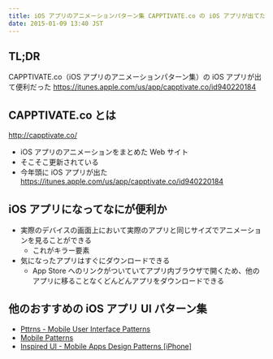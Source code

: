 ```yaml
---
title: iOS アプリのアニメーションパターン集 CAPPTIVATE.co の iOS アプリが出てたので紹介
date: 2015-01-09 13:40 JST
---
```


## TL;DR

CAPPTIVATE.co（iOS アプリのアニメーションパターン集）の iOS アプリが出て便利だった
https://itunes.apple.com/us/app/capptivate.co/id940220184

## CAPPTIVATE.co とは

http://capptivate.co/

- iOS アプリのアニメーションをまとめた Web サイト
- そこそこ更新されている
- 今年頭に iOS アプリが出た https://itunes.apple.com/us/app/capptivate.co/id940220184

## iOS アプリになってなにが便利か

- 実際のデバイスの画面上において実際のアプリと同じサイズでアニメーションを見ることができる
  - これがキラー要素
- 気になったアプリはすぐにダウンロードできる
  - App Store へのリンクがついていてアプリ内ブラウザで開くため、他のアプリに移ることなくどんどんアプリをダウンロードできる

## 他のおすすめの iOS アプリ UI パターン集

- [Pttrns - Mobile User Interface Patterns](http://www.pttrns.com/)
- [Mobile Patterns](http://www.mobile-patterns.com/)
- [Inspired UI - Mobile Apps Design Patterns [iPhone]](http://inspired-ui.com/)
